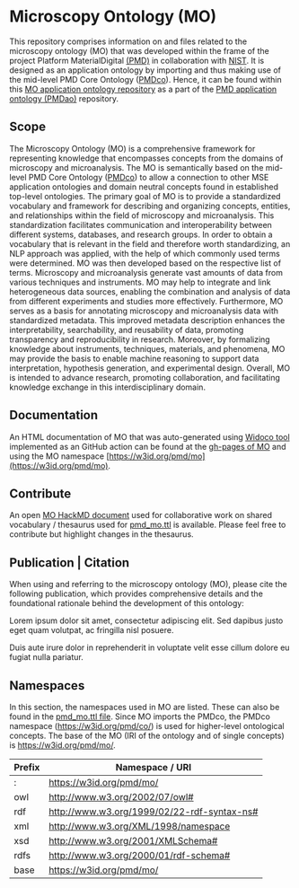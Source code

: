 # Microscopy Ontology (MO)

This repository comprises information on and files related to the microscopy ontology (MO) that was developed within the frame of the project 
Platform MaterialDigital [(PMD)](https://materialdigital.de/) in collaboration with [NIST](https://www.nist.gov/). 
It is designed as an application ontology by importing and thus making use of the mid-level PMD Core Ontology ([PMDco](https://github.com/materialdigital/core-ontology/tree/main)). Hence, it can be found within this [MO application ontology repository](https://github.com/materialdigital/application-ontologies/tree/main/microscopy_ontology_MO) as a part of the [PMD application ontology (PMDao)](https://github.com/materialdigital/application-ontologies/tree/main) repository.

## Scope 

The Microscopy Ontology (MO) is a comprehensive framework for representing knowledge that encompasses concepts from the domains of microscopy and microanalysis. The MO is semantically based on the mid-level PMD Core Ontology ([PMDco](https://github.com/materialdigital/core-ontology/tree/main)) to allow a connection to other MSE application ontologies and domain neutral concepts found in established top-level ontologies. The primary goal of MO is to provide a standardized vocabulary and framework for describing and organizing concepts, entities, and relationships within the field of microscopy and microanalysis. This standardization facilitates communication and interoperability between different systems, databases, and research groups. In order to obtain a vocabulary that is relevant in the field and therefore worth standardizing, an NLP approach was applied, with the help of which commonly used terms were determined. MO was then developed based on the respective list of terms. Microscopy and microanalysis generate vast amounts of data from various techniques and instruments. MO may help to integrate and link heterogeneous data sources, enabling the combination and analysis of data from different experiments and studies more effectively. Furthermore, MO serves as a basis for annotating microscopy and microanalysis data with standardized metadata. This improved metadata description enhances the interpretability, searchability, and reusability of data, promoting transparency and reproducibility in research. Moreover, by formalizing knowledge about instruments, techniques, materials, and phenomena, MO may provide the basis to enable machine reasoning to support data interpretation, hypothesis generation, and experimental design.
Overall, MO is intended to advance research, promoting collaboration, and facilitating knowledge exchange in this interdisciplinary domain.

## Documentation

An HTML documentation of MO that was auto-generated using [Widoco tool](https://github.com/dgarijo/Widoco) implemented as an GitHub action 
can be found at the [gh-pages of MO](https://materialdigital.github.io/application-ontologies/mo/index-en.html) and using the MO namespace [https://w3id.org/pmd/mo](https://w3id.org/pmd/mo).

## Contribute

An open [MO HackMD document](https://hackmd.io/21tFuZTITq2draxRPbepzg) used for collaborative work on shared vocabulary / thesaurus used for [pmd_mo.ttl](https://github.com/materialdigital/application-ontologies/blob/main/microscopy_ontology_MO/pmd_mo.ttl) is available. Please feel free to contribute but highlight changes in the thesaurus.

## Publication | Citation
When using and referring to the microscopy ontology (MO), please cite the following publication, which provides comprehensive details and the foundational rationale behind the development of this ontology:


Lorem ipsum dolor sit amet, consectetur adipiscing elit. Sed dapibus justo eget quam volutpat, ac fringilla nisl posuere. 

<!-- **Note:** This paragraph is under construction and will be updated soon with additional information. -->

Duis aute irure dolor in reprehenderit in voluptate velit esse cillum dolore eu fugiat nulla pariatur.


## Namespaces
In this section, the namespaces used in MO are listed. These can also be found in the [pmd_mo.ttl file](https://github.com/materialdigital/application-ontologies/blob/main/microscopy_ontology_MO/pmd_mo.ttl).
Since MO imports the PMDco, the PMDco namespace (https://w3id.org/pmd/co/) is used for higher-level ontological concepts.
The base of the MO (IRI of the ontology and of single concepts) is https://w3id.org/pmd/mo/. 

| Prefix | Namespace / URI                             |
|:-------|---------------------------------------------|
| :      | https://w3id.org/pmd/mo/                    |
| owl    | http://www.w3.org/2002/07/owl#              |
| rdf    | http://www.w3.org/1999/02/22-rdf-syntax-ns# |
| xml    | http://www.w3.org/XML/1998/namespace        |
| xsd    | http://www.w3.org/2001/XMLSchema#           |
| rdfs   | http://www.w3.org/2000/01/rdf-schema#       |
| base   | https://w3id.org/pmd/mo/                    |
